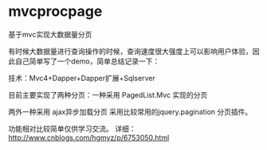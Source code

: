 # mvcprocpage
基于mvc实现大数据量分页

有时候大数据量进行查询操作的时候，查询速度很大强度上可以影响用户体验，因此自己简单写了一个demo，简单总结记录一下：

技术：Mvc4+Dapper+Dapper扩展+Sqlserver

目前主要实现了两种分页：一种采用 PagedList.Mvc 实现的分页

两外一种采用 ajax异步加载分页 采用比较常用的jquery.pagination 分页插件。

功能相对比较简单仅供学习交流。
详细： http://www.cnblogs.com/hgmyz/p/6753050.html
